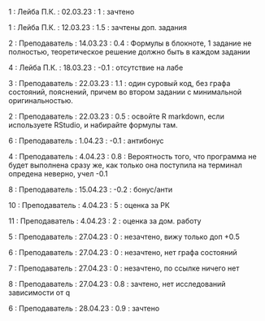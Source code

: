 1 : Лейба П.К. : 02.03.23 : 1 : зачтено

1 : Лейба П.К. : 12.03.23 : 1.5 : зачтены доп. задания

2 : Преподаватель : 14.03.23 : 0.4 : Формулы в блокноте, 1 задание не полностью, теоретическое решение должно быть в каждом задании

4 : Лейба П.К. : 18.03.23 : -0.1 : отсутствие на лабе

3 : Преподаватель : 22.03.23 : 1.1 : один суровый код, без графа состояний, пояснений, причем во втором задании с минимальной оригинальностью.

2 : Преподаватель : 22.03.23 : 0.5 : освойте R markdown, если используете RStudio, и набирайте формулы там.

6 : Преподаватель : 1.04.23 : -0.1 : антибонус

4 : Преподаватель : 4.04.23 : 0.8 : Вероятность того, что программа не будет выполнена сразу же, как только она поступила на терминал опредена неверно, учел -0.1

8 : Преподаватель : 15.04.23 : -0.2 : бонус/анти

10 : Преподаватель : 4.04.23 : 5 : оценка за РК

11 : Преподаватель : 4.04.23 : 2 : оценка за дом. работу

5 : Преподаватель : 27.04.23 : 0 : незачтено, вижу только доп +0.5

6 : Преподаватель : 27.04.23 : 0 : незачтено, нет графа состояний

7 : Преподаватель : 27.04.23 : 0 : незачтено, по ссылке ничего нет

8 : Преподаватель : 27.04.23 : 0.8 : зачтено, нет исследований зависимости от q

6 : Преподаватель : 28.04.23 : 0.9 : зачтено
